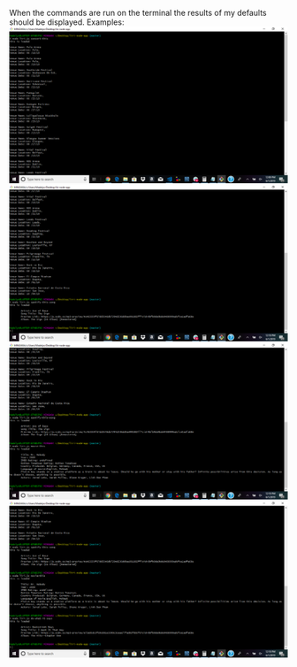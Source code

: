 When the commands are run on the terminal the results of my defaults should be displayed.
Examples:
![visual](images/liri1.png)
![visual](images/liri2.png)
![visual](images/liri3.png)
![visual](images/liri4.png)